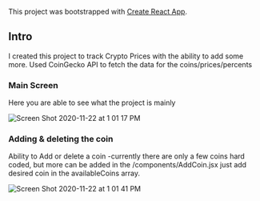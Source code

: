 This project was bootstrapped with [Create React App](https://github.com/facebook/create-react-app).

## Intro

I created this project to track Crypto Prices with the ability to add some more.
Used CoinGecko API to fetch the data for the coins/prices/percents

### Main Screen

Here you are able to see what the project is mainly 

![Screen Shot 2020-11-22 at 1 01 17 PM](https://user-images.githubusercontent.com/43580054/99914608-215eb880-2cc4-11eb-83c4-14933e4a3e29.png)


### Adding & deleting the coin
Ability to Add or delete a coin
-currently there are only a few coins hard coded, but more can be added in the /components/AddCoin.jsx just add desired coin in the availableCoins array.

![Screen Shot 2020-11-22 at 1 01 41 PM](https://user-images.githubusercontent.com/43580054/99914610-27549980-2cc4-11eb-84e5-446166942a0e.png)


